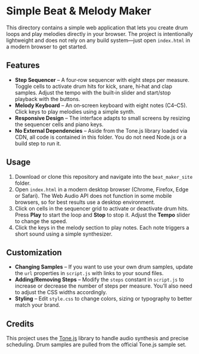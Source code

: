 # Simple Beat & Melody Maker

This directory contains a simple web application that lets you create drum loops and play melodies directly in your browser. The project is intentionally lightweight and does not rely on any build system—just open `index.html` in a modern browser to get started.

## Features

* **Step Sequencer** – A four‑row sequencer with eight steps per measure. Toggle cells to activate drum hits for kick, snare, hi‑hat and clap samples. Adjust the tempo with the built‑in slider and start/stop playback with the buttons.
* **Melody Keyboard** – An on‑screen keyboard with eight notes (C4–C5). Click keys to play melodies using a simple synth.
* **Responsive Design** – The interface adapts to small screens by resizing the sequencer cells and piano keys.
* **No External Dependencies** – Aside from the Tone.js library loaded via CDN, all code is contained in this folder. You do not need Node.js or a build step to run it.

## Usage

1. Download or clone this repository and navigate into the `beat_maker_site` folder.
2. Open `index.html` in a modern desktop browser (Chrome, Firefox, Edge or Safari). The Web Audio API does not function in some mobile browsers, so for best results use a desktop environment.
3. Click on cells in the sequencer grid to activate or deactivate drum hits. Press **Play** to start the loop and **Stop** to stop it. Adjust the **Tempo** slider to change the speed.
4. Click the keys in the melody section to play notes. Each note triggers a short sound using a simple synthesizer.

## Customization

* **Changing Samples** – If you want to use your own drum samples, update the `url` properties in `script.js` with links to your sound files.
* **Adding/Removing Steps** – Modify the `steps` constant in `script.js` to increase or decrease the number of steps per measure. You’ll also need to adjust the CSS widths accordingly.
* **Styling** – Edit `style.css` to change colors, sizing or typography to better match your brand.

## Credits

This project uses the [Tone.js](https://tonejs.github.io/) library to handle audio synthesis and precise scheduling. Drum samples are pulled from the official Tone.js sample set.